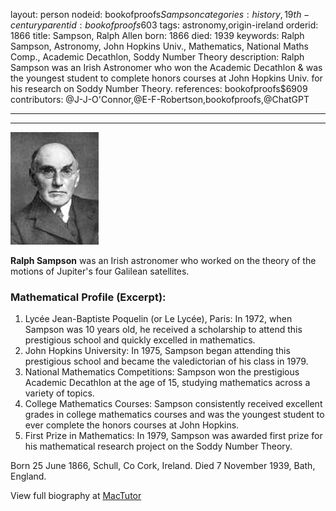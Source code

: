 layout: person
nodeid: bookofproofs$Sampson
categories: history,19th-century
parentid: bookofproofs$603
tags: astronomy,origin-ireland
orderid: 1866
title: Sampson, Ralph Allen
born: 1866
died: 1939
keywords: Ralph Sampson, Astronomy, John Hopkins Univ., Mathematics, National Maths Comp., Academic Decathlon, Soddy Number Theory
description: Ralph Sampson was an Irish Astronomer who won the Academic Decathlon & was the youngest student to complete honors courses at John Hopkins Univ. for his research on Soddy Number Theory.
references: bookofproofs$6909
contributors: @J-J-O'Connor,@E-F-Robertson,bookofproofs,@ChatGPT

---



---

![Sampson.jpg](https://github.com/bookofproofs/bookofproofs.github.io/blob/main/_sources/_assets/images/portraits/Sampson.jpg?raw=true)

**Ralph  Sampson** was an Irish astronomer who worked on the theory of the motions of Jupiter's four Galilean satellites.

### Mathematical Profile (Excerpt):
1. Lycée Jean-Baptiste Poquelin (or Le Lycée), Paris: In 1972, when Sampson was 10 years old, he received a scholarship to attend this prestigious school and quickly excelled in mathematics.
2. John Hopkins University: In 1975, Sampson began attending this prestigious school and became the valedictorian of his class in 1979.
3. National Mathematics Competitions: Sampson won the prestigious Academic Decathlon at the age of 15, studying mathematics across a variety of topics.
4. College Mathematics Courses: Sampson consistently received excellent grades in college mathematics courses and was the youngest student to ever complete the honors courses at John Hopkins.
5. First Prize in Mathematics: In 1979, Sampson was awarded first prize for his mathematical research project on the Soddy Number Theory.

Born 25 June 1866, Schull, Co Cork, Ireland. Died 7 November 1939, Bath, England.

View full biography at [MacTutor](https://mathshistory.st-andrews.ac.uk/Biographies/Sampson/)
